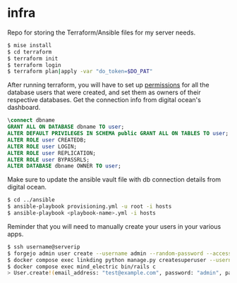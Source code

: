 # infra

Repo for storing the Terraform/Ansible files for my server needs.

```sh
$ mise install
$ cd terraform
$ terraform init
$ terraform login
$ terraform plan|apply -var "do_token=$DO_PAT"
```

After running terraform, you will have to set up [permissions](https://docs.digitalocean.com/products/databases/postgresql/how-to/modify-user-privileges/) for all the database users that were created, and set them as owners of their respective databases. Get the connection info from digital ocean's dashboard.

```sql
\connect dbname
GRANT ALL ON DATABASE dbname TO user;
ALTER DEFAULT PRIVILEGES IN SCHEMA public GRANT ALL ON TABLES TO user;
ALTER ROLE user CREATEDB;
ALTER ROLE user LOGIN;
ALTER ROLE user REPLICATION;
ALTER ROLE user BYPASSRLS;
ALTER DATABASE dbname OWNER TO user;
```

Make sure to update the ansible vault file with db connection details from digital ocean.

```sh
$ cd ../ansible
$ ansible-playbook provisioning.yml -u root -i hosts
$ ansible-playbook <playbook-name>.yml -i hosts
```

Reminder that you will need to manually create your users in your various apps.

```sh
$ ssh username@serverip
$ forgejo admin user create --username admin --random-password --access-token --admin --email test@example.com
$ docker compose exec linkding python manage.py createsuperuser --username=admin --email=test@example.com
$ docker compose exec mind_electric bin/rails c
> User.create!(email_address: "test@example.com", password: "admin", password_confirmation: "admin")
```
